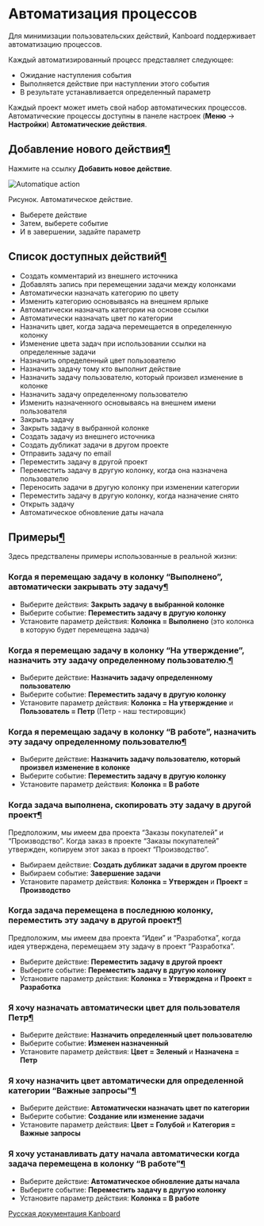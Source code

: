 Автоматизация процессов
=======================


Для минимизации пользовательских действий, Kanboard поддерживает автоматизацию процессов.

Каждый автоматизированный процесс представляет следующее:

-   Ожидание наступления события
-   Выполняется действие при наступлении этого события
-   В результате устанавливается определенный параметр

Каждый проект может иметь свой набор автоматических процессов. Автоматические процессы доступны в панеле настроек (**Меню** -\> **Настройки**) **Автоматические действия**.


Добавление нового действия[¶](#add-a-new-action "Ссылка на этот заголовок")
---------------------------------------------------------------------------


Нажмите на ссылку **Добавить новое действие**.

![Automatique action](screenshots/automatic-action-creation.png)

Рисунок. Автоматическое действие.


-   Выберете действие
-   Затем, выберете событие
-   И в завершении, задайте параметр


Список доступных действий[¶](#list-of-available-actions "Ссылка на этот заголовок")
-----------------------------------------------------------------------------------


-   Создать комментарий из внешнего источника
-   Добавлять запись при перемещении задачи между колонками
-   Автоматически назначать категорию по цвету
-   Изменить категорию основываясь на внешнем ярлыке
-   Автоматически назначать категории на основе ссылки
-   Автоматически назначать цвет по категории
-   Назначить цвет, когда задача перемещается в определенную колонку
-   Изменение цвета задач при использовании ссылки на определенные задачи
-   Назначить определенный цвет пользователю
-   Назначить задачу тому кто выполнит действие
-   Назначить задачу пользователю, который произвел изменение в колонке
-   Назначить задачу определенному пользователю
-   Изменить назначенного основываясь на внешнем имени пользователя
-   Закрыть задачу
-   Закрыть задачу в выбранной колонке
-   Создать задачу из внешнего источника
-   Создать дубликат задачи в другом проекте
-   Отправить задачу по email
-   Переместить задачу в другой проект
-   Переместить задачу в другую колонку, когда она назначена пользователю
-   Переносить задачи в другую колонку при изменении категории
-   Переместить задачу в другую колонку, когда назначение снято
-   Открыть задачу
-   Автоматическое обновление даты начала


Примеры[¶](#examples "Ссылка на этот заголовок")
------------------------------------------------


Здесь предствалены примеры использованные в реальной жизни:

### Когда я перемещаю задачу в колонку “Выполнено”, автоматически закрывать эту задачу[¶](#when-i-move-a-task-to-the-column-done-automatically-close-this-task "Ссылка на этот заголовок")

-   Выберите действия: **Закрыть задачу в выбранной колонке**
-   Выберите событие: **Переместить задачу в другую колонку**
-   Установите параметр действия: **Колонка = Выполнено** (это колонка в которую будет перемещена задача)

### Когда я перемещаю задачу в колонку “На утверждение”, назначить эту задачу определенному пользователю.[¶](#when-i-move-a-task-to-the-column-to-be-validated-assign-this-task-to-a-specific-user "Ссылка на этот заголовок")

-   Выберите действие: **Назначить задачу определенному пользователю**
-   Выберите событие: **Переместить задачу в другую колонку**
-   Установите параметр действия: **Колонка = На утверждение** и **Пользователь = Петр** (Петр - наш тестировщик)

### Когда я перемещаю задачу в колонку “В работе”, назначить эту задачу определенному пользователю[¶](#when-i-move-a-task-to-the-column-work-in-progress-assign-this-task-to-the-current-user "Ссылка на этот заголовок")

-   Выберите действие: **Назначить задачу пользователю, который произвел изменение в колонке**
-   Выберите событие: **Переместить задачу в другую колонку**
-   Установите параметр действия: **Колонка = В работе**


### Когда задача выполнена, скопировать эту задачу в другой проект[¶](#when-a-task-is-completed-duplicate-this-task-to-another-project "Ссылка на этот заголовок")

Предположим, мы имеем два проекта “Заказы покупателей” и “Производство”. Когда заказ в проекте “Заказы покупателей” утвержден, копируем этот заказ в проект “Производство”.

-   Выбираем действие: **Создать дубликат задачи в другом проекте**
-   Выбираем событие: **Завершение задачи**
-   Установите параметр действия: **Колонка = Утвержден** и **Проект = Производство**


### Когда задача перемещена в последнюю колонку, переместить эту задачу в другой проект[¶](#when-a-task-is-moved-to-the-last-column-move-the-exact-same-task-to-another-project "Ссылка на этот заголовок")


Предположим, мы имеем два проекта “Идеи” и “Разработка”, когда идея утверждена, перемещаем эту задачу в проект “Разработка”.

-   Выберите действие: **Переместить задачу в другой проект**
-   Выберите событие: **Переместить задачу в другую колонку**
-   Установите параметр действия: **Колонка = Утверждена** и **Проект = Разработка**

### Я хочу назначать автоматически цвет для пользователя Петр[¶](#i-want-to-assign-automatically-a-color-to-the-user-bob "Ссылка на этот заголовок")

-   Выберите действие: **Назначить определенный цвет пользователю**
-   Выберите событие: **Изменен назначенный**
-   Установите параметр действия: **Цвет = Зеленый** и **Назначена = Петр**


### Я хочу назначить цвет автоматически для определенной категории “Важные запросы”[¶](#i-want-to-assign-a-color-automatically-to-the-defined-category-feature-request "Ссылка на этот заголовок")

-   Выберите действие: **Автоматически назначать цвет по категории**
-   Выберите событие: **Создание или изменение задачи**
-   Установите параметр действия: **Цвет = Голубой** и **Категория = Важные запросы**


### Я хочу устанавливать дату начала автоматически когда задача перемещена в колонку “В работе”[¶](#i-want-to-set-the-start-date-automatically-when-the-task-is-moved-to-the-column-work-in-progress "Ссылка на этот заголовок")

-   Выберите действие: **Автоматическое обновление даты начала**
-   Выберите событие: **Переместить задачу в другую колонку**
-   Установите параметр действия: **Колонка = В работе**



[Русская документация Kanboard](http://kanboard.ru/doc/)

